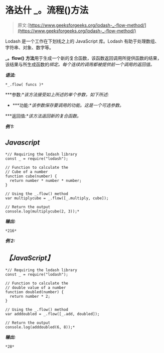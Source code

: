 # 洛达什 _。流程()方法

> 原文:[https://www.geeksforgeeks.org/lodash-_-flow-method/](https://www.geeksforgeeks.org/lodash-_-flow-method/)

Lodash 是一个工作在下划线之上的 JavaScript 库。Lodash 有助于处理数组、字符串、对象、数字等。

**_。flow()** **方法**用于生成一个新的复合函数，该函数返回调用所提供函数的结果，该结果与所生成函数的*绑定。每个连续的调用都被提供前一个调用的返回值。*

***语法:***

```
*_.flow( funcs )*
```

***参数:**该方法接受如上所述的单个参数，如下所述:*

*   ***功能:**该参数保存要调用的功能。这是一个可选参数。*

***返回值:**该方法返回新的复合函数。*

***例 1:***

## *Javascript*

```
*// Requiring the lodash library 
const _ = require("lodash"); 

// Function to calculate the
// Cube of a number
function cube(number) {
  return number * number * number;
}

// Using the _.flow() method 
var multiplycube = _.flow([_.multiply, cube]);

// Return the output
console.log(multiplycube(2, 3));*
```

***输出:***

```
*216*
```

***例 2:***

## *【JavaScript】*

```
*// Requiring the lodash library 
const _ = require("lodash"); 

// Function to calculate the
// double value of a number
function doubled(number) {
  return number * 2;
}

// Using the _.flow() method 
var adddoubled = _.flow([_.add, doubled]);

// Return the output
console.log(adddoubled(6, 8));*
```

***输出:***

```
*28*
```